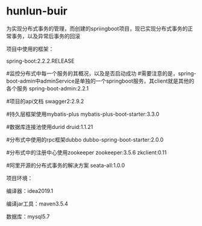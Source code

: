 # hunlun-buir

为实现分布式事务的管理，而创建的spriingboot项目，现已实现分布式事务的正常事务，以及异常后事务的回滚

项目中使用的框架：

spring-boot:2.2.2.RELEASE

#监控分布式中每一个服务的其概况，以及是否启动成功
#需要注意的是，spring-boot-admin中adminService是单独的一个springboot服务，其client就是其他的各个服务
spring-boot-admin:2.2.1

#项目的api文档
swagger2:2.9.2

#持久层框架使用mybatis-plus
mybatis-plus-boot-starter:3.3.0

#数据库连接池使用durid
druid:1.1.21

#分布式中使用的rpc框架dubbo
dubbo-spring-boot-starter:2.0.0

#分布式中的注册中心使用zookeeper
zookeeper:3.5.6
zkclient:0.11

#阿里开源的分布式事务的解决方案
seata-all:1.0.0

项目环境：

编译器：idea2019.1

编译jar工具：maven3.5.4

数据库：mysql5.7





























 
